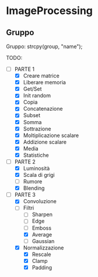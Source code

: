 # ImageProcessing

## Gruppo
Gruppo: strcpy(group, "name");

TODO:

- [ ] PARTE 1
	- [X] Creare matrice
	- [X] Liberare memoria
	- [X] Get/Set
	- [X] Init random
	- [X] Copia
	- [X] Concatenazione
	- [X] Subset
	- [X] Somma
	- [X] Sottrazione
	- [X] Moltiplicazione scalare
	- [X] Addizione scalare
	- [X] Media
	- [X] Statistiche

- [ ] PARTE 2
	- [X] Luminosità
	- [X] Scala di grigi
	- [ ] Rumore
	- [X] Blending

- [ ] PARTE 3
	- [X] Convoluzione
	- [ ] Filtri
		- [ ] Sharpen
		- [ ] Edge
		- [ ] Emboss
		- [X] Average
		- [ ] Gaussian
	- [X] Normalizzazione
		- [X] Rescale
		- [X] Clamp
		- [X] Padding

